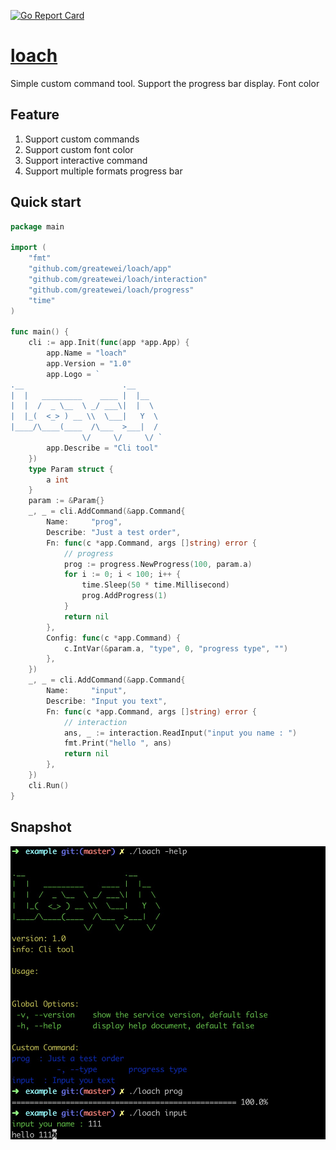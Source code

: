 [![Go Report Card](https://goreportcard.com/badge/github.com/greatewei/loach)](https://goreportcard.com/report/github.com/greatewei/loach)
# [loach](https://github.com/greatewei/loach)
Simple custom command tool. Support the progress bar display. Font color

## Feature
1. Support custom commands
2. Support custom font color
3. Support interactive command
4. Support multiple formats progress bar

## Quick start
```go
package main

import (
	"fmt"
	"github.com/greatewei/loach/app"
	"github.com/greatewei/loach/interaction"
	"github.com/greatewei/loach/progress"
	"time"
)

func main() {
	cli := app.Init(func(app *app.App) {
		app.Name = "loach"
		app.Version = "1.0"
		app.Logo = `
.__                      .__     
|  |   _________    ____ |  |__  
|  |  /  _ \__  \ _/ ___\|  |  \ 
|  |_(  <_> ) __ \\  \___|   Y  \
|____/\____(____  /\___  >___|  /
                \/     \/     \/ `
		app.Describe = "Cli tool"
	})
	type Param struct {
		a int
	}
	param := &Param{}
	_, _ = cli.AddCommand(&app.Command{
		Name:     "prog",
		Describe: "Just a test order",
		Fn: func(c *app.Command, args []string) error {
			// progress
			prog := progress.NewProgress(100, param.a)
			for i := 0; i < 100; i++ {
				time.Sleep(50 * time.Millisecond)
				prog.AddProgress(1)
			}
			return nil
		},
		Config: func(c *app.Command) {
			c.IntVar(&param.a, "type", 0, "progress type", "")
		},
	})
	_, _ = cli.AddCommand(&app.Command{
		Name:     "input",
		Describe: "Input you text",
		Fn: func(c *app.Command, args []string) error {
			// interaction
			ans, _ := interaction.ReadInput("input you name : ")
			fmt.Print("hello ", ans)
			return nil
		},
	})
	cli.Run()
}

```

## Snapshot
<img src="./example/images/20220127155448.jpg" width="600" />


